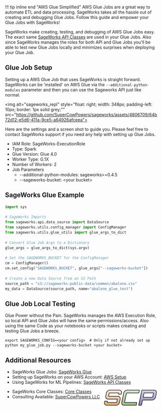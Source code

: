 !!! tip inline end "AWS Glue Simplified"
    AWS Glue Jobs are a great way to automate ETL and data processing. SageWorks takes all the hassle out of creating and debugging Glue Jobs. Follow this guide and empower your Glue Jobs with SageWorks!

SageWorks make creating, testing, and debugging of AWS Glue Jobs easy. The exact same [SageWorks API Classes](../api_classes/overview.md) are used in your Glue Jobs. Also since SageWorks manages the roles for both API and Glue Jobs you'll be able to test new Glue Jobs locally and minimizes surprises when deploying your Glue Job.

## Glue Job Setup

Setting up a AWS Glue Job that uses SageWorks is straight forward. SageWorks can be 'installed' on AWS Glue via the `--additional-python-modules` parameter and then you can use the Sageworks API just like normal. 

<img alt="sageworks_repl" style="float: right; width: 348px; padding-left: 10px; border: 1px solid grey;""
src="https://github.com/SuperCowPowers/sageworks/assets/4806709/64b72d12-e5d6-411a-9ce5-a64926afceea">

Here are the settings and a screen shot to guide you. Please feel free to contact SageWorks support if you need any help with setting up Glue Jobs.

- IAM Role: SageWorks-ExecutionRole
- Type: Spark
- Glue Version: Glue 4.0
- Worker Type: G.1X
- Number of Workers: 2
- Job Parameters
  - --additional-python-modules: sageworks>=0.4.5
  - --sageworks-bucket: <your bucket\>

## SageWorks Glue Example

```py title="examples/glue_hello_world.py"
import sys

# SageWorks Imports
from sageworks.api.data_source import DataSource
from sageworks.utils.config_manager import ConfigManager
from sageworks.utils.glue_utils import glue_args_to_dict

# Convert Glue Job Args to a Dictionary
glue_args = glue_args_to_dict(sys.argv)

# Set the SAGEWORKS_BUCKET for the ConfigManager
cm = ConfigManager()
cm.set_config("SAGEWORKS_BUCKET", glue_args["--sageworks-bucket"])

# Create a new Data Source from an S3 Path
source_path = "s3://sageworks-public-data/common/abalone.csv"
my_data = DataSource(source_path, name="abalone_glue_test")
```

## Glue Job Local Testing
Glue Power without the Pain. SageWorks manages the AWS Execution Role, so local API and Glue Jobs will have the same permissions/access. Also using the same Code as your notebooks or scripts makes creating and testing Glue Jobs a breeze.

```shell
export SAGEWORKS_CONFIG=<your config>  # Only if not already set up
python my_glue_job.py --sageworks-bucket <your bucket>
```

## Additional Resources
- SageWorks Glue Jobs: [SageWorks Glue](https://docs.google.com/presentation/d/1Bdcve27BDLbUkslZJAc1OrG6VkDopEtnL8Wh8HaLrco/edit?usp=sharing)
- Setting up SageWorks on your AWS Account: [AWS Setup](../aws_setup/core_stack.md)
- Using SageWorks for ML Pipelines: [SageWorks API Classes](../api_classes/overview.md)

<img align="right" src="../images/scp.png" width="180">

- SageWorks Core Classes: [Core Classes](../core_classes/overview.md)
- Consulting Available: [SuperCowPowers LLC](https://www.supercowpowers.com)
